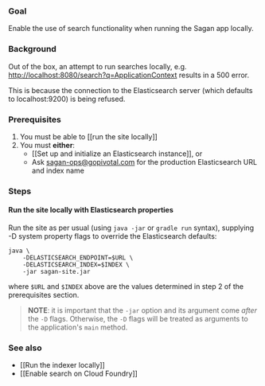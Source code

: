### Goal

Enable the use of search functionality when running the Sagan app locally.

### Background

Out of the box, an attempt to run searches locally, e.g. <http://localhost:8080/search?q=ApplicationContext> results in a 500 error.

This is because the connection to the Elasticsearch server (which defaults to localhost:9200) is being refused.

### Prerequisites

1. You must be able to [[run the site locally]]
2. You must **either**:
    - [[Set up and initialize an Elasticsearch instance]], or
    - Ask <sagan-ops@gopivotal.com> for the production Elasticsearch URL and index name

### Steps

#### Run the site locally with Elasticsearch properties

Run the site as per usual (using `java -jar` or `gradle run` syntax), supplying -D system property flags to override the Elasticsearch defaults:

    java \
        -DELASTICSEARCH_ENDPOINT=$URL \
        -DELASTICSEARCH_INDEX=$INDEX \
        -jar sagan-site.jar

where `$URL` and `$INDEX` above are the values determined in step 2 of the prerequisites section.

> **NOTE**: it is important that the `-jar` option and its argument come *after* the `-D` flags. Otherwise, the `-D` flags will be treated as arguments to the application's `main` method.

### See also

 - [[Run the indexer locally]]
 - [[Enable search on Cloud Foundry]]